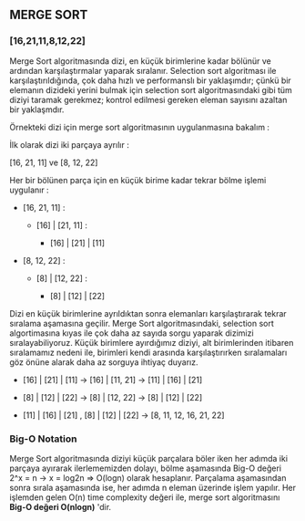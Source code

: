 ## MERGE SORT
### [16,21,11,8,12,22] 

Merge Sort algoritmasında dizi, en küçük birimlerine kadar bölünür ve ardından karşılaştırmalar yaparak sıralanır. Selection sort algoritması ile karşılaştırıldığında, çok daha hızlı ve performanslı bir yaklaşımdır; çünkü bir elemanın dizideki yerini bulmak için selection sort algoritmasındaki gibi tüm diziyi taramak gerekmez; kontrol edilmesi gereken eleman sayısını azaltan bir yaklaşmdır.

Örnekteki dizi için merge sort algoritmasının uygulanmasına bakalım :

İlk olarak dizi iki parçaya ayrılır : 

[16, 21, 11] ve [8, 12, 22]

Her bir bölünen parça için en küçük birime kadar tekrar bölme işlemi uygulanır :

- [16, 21, 11] :

  - [16] | [21, 11] :
  
     - [16] | [21] | [11]
 
- [8, 12, 22] :

  - [8] | [12, 22] :
  
    - [8] | [12] | [22]
   
Dizi en küçük birimlerine ayrıldıktan sonra elemanları karşılaştırarak tekrar sıralama aşamasına geçilir. Merge Sort algoritmasındaki, selection sort algortimasına
kıyas ile çok daha az sayıda sorgu yaparak dizimizi sıralayabiliyoruz. Küçük birimlere ayırdığımız diziyi, alt birimlerinden itibaren sıralamamız nedeni ile, birimleri kendi arasında karşılaştırırken sıralamaları göz önüne alarak daha az sorguya ihtiyaç duyarız.

  - [16] | [21] | [11] ->  [16] | [11, 21] -> [11] | [16] | [21]  

  - [8] | [12] | [22] ->   [8] | [12, 22]  -> [8] | [12] | [22]

  - [11] | [16] | [21] , [8] | [12] | [22] -> [8, 11, 12, 16, 21, 22]

### Big-O Notation

Merge Sort algoritmasında diziyi küçük parçalara böler iken her adımda iki parçaya ayırarak ilerlememizden dolayı, bölme aşamasında Big-O değeri  2^x = n -> x = log2n => O(logn) olarak hesaplanır. Parçalama aşamasından sonra sırala aşamasında ise, her adımda n eleman üzerinde işlem yapılır. Her işlemden gelen O(n) time complexity değeri ile, merge sort algoritmasını **Big-O değeri O(nlogn)** 'dir.



  
